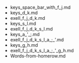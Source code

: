 - keys_space_bar_with_f_j.md
- keys_d_k.md
- exeII_f_j_d_k.md
- keys_s_l.md
- exeII_f_j_d_k_s_l.md
- keys_a_'_;.md
- exeII_f_j_d_k_s_l_a_;_'.md
- keys_g_h.md
- exeII_f_j_d_k_s_l_a_;_'_g_h.md
- Words-from-homerow.md
